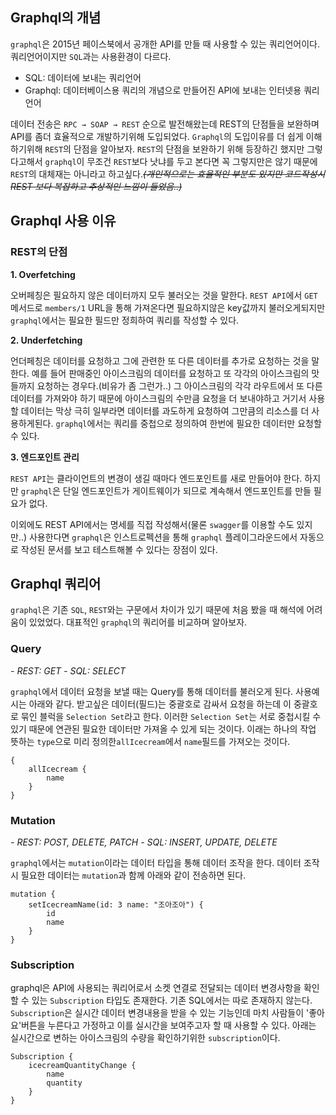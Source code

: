 
## Graphql의 개념
`graphql`은 2015년 페이스북에서 공개한 API를 만들 때 사용할 수 있는 쿼리언어이다. 쿼리언어이지만 `SQL`과는 사용환경이 다르다. 

- SQL: 데이터에 보내는 쿼리언어
- Graphql: 데이터베이스용 쿼리의 개념으로 만들어진 API에 보내는 인터넷용 쿼리언어

데이터 전송은 `RPC → SOAP → REST` 순으로 발전해왔는데 REST의 단점들을 보완하며 API를 좀더 효율적으로 개발하기위해 도입되었다. `Graphql`의 도입이유를 더 쉽게 이해하기위해 `REST`의 단점을 알아보자. `REST`의 단점을 보완하기 위해 등장하긴 했지만 그렇다고해서 `graphql`이 무조건 `REST`보다 낫냐를 두고 본다면 꼭 그렇지만은 않기 때문에 `REST`의 대체재는 아니라고 하고싶다.~~_(개인적으로는 효율적인 부분도 있지만 코드작성시 REST 보다 복잡하고 추상적인 느낌이 들었음..)_~~

## Graphql 사용 이유
### REST의 단점

**1. Overfetching**
    
오버페칭은 필요하지 않은 데이터까지 모두 불러오는 것을 말한다. `REST API`에서 `GET`메서드로 `members/1` URL을 통해 가져온다면 필요하지않은 key값까지 불러오게되지만 `graphql`에서는 필요한 필드만 정희하여 쿼리를 작성할 수 있다.
    
**2. Underfetching**
    
언더페칭은 데이터를 요청하고 그에 관련한 또 다른 데이터를 추가로 요청하는 것을 말한다. 예를 들어 판매중인 아이스크림의 데이터를 요청하고 또 각각의 아이스크림의 맛들까지 요청하는 경우다.(비유가 좀 그런가..) 그 아이스크림의 각각 라우트에서 또 다른 데이터를 가져와야 하기 때문에 아이스크림의 수만큼 요청을 더 보내야하고 거기서 사용할 데이터는 막상 극히 일부라면 데이터를 과도하게 요청하여 그만큼의 리소스를 더 사용하게된다. `graphql`에서는 쿼리를 중첩으로 정의하여 한번에 필요한 데이터만 요청할 수 있다. 
    
**3. 엔드포인트 관리**
    
`REST API`는 클라이언트의 변경이 생길 때마다 엔드포인트를 새로 만들어야 한다. 하지만 `graphql`은 단일 엔드포인트가 게이트웨이가 되므로 계속해서 엔드포인트를 만들 필요가 없다. 
    

이외에도 REST API에서는 명세를 직접 작성해서(물론 `swagger`를 이용할 수도 있지만..) 사용한다면 `graphql`은 인스트로펙션을 통해 `graphql` 플레이그라운드에서 자동으로 작성된 문서를 보고 테스트해볼 수 있다는 장점이 있다.

## Graphql 쿼리어

`graphql`은 기존 `SQL`, `REST`와는 구문에서 차이가 있기 때문에 처음 봤을 때 해석에 어려움이 있었었다. 대표적인 `graphql`의 쿼리어를 비교하며 알아보자.

### Query

_- REST: GET_
_- SQL: SELECT_

`graphql`에서 데이터 요청을 보낼 때는 Query를 통해 데이터를 불러오게 된다.  사용예시는 아래와 같다. 받고싶은 데이터(필드)는 중괄호로 감싸서 요청을 하는데 이 중괄호로 묶인 블럭을 `Selection Set`라고 한다. 이러한 `Selection Set`는 서로 중첩시킬 수 있기 때문에 연관된 필요한 데이터만 가져올 수 있게 되는 것이다. 이래는 하나의 작업 뜻하는 `type`으로 미리 정의한`allIcecream`에서 `name`필드를 가져오는 것이다.

```
{
	allIcecream {
		name
	}
}
```

### Mutation

_- REST: POST, DELETE, PATCH_
_- SQL: INSERT, UPDATE, DELETE_

`graphql`에서는 `mutation`이라는 데이터 타입을 통해 데이터 조작을 한다. 데이터 조작시 필요한 데이터는 `mutation`과 함께 아래와 같이 전송하면 된다.

```
mutation {
	setIcecreamName(id: 3 name: "조아조아") {
		id
		name
	}
}
```

### Subscription

graphql은 API에 사용되는 쿼리어로서 소켓 연결로 전달되는 데이터 변경사항을 확인할 수 있는 `Subscription` 타입도 존재한다. 기존 SQL에서는 따로 존재하지 않는다. `Subscription`은 실시간 데이터 변경내용을 받을 수 있는 기능인데 마치 사람들이 '좋아요'버튼을 누른다고 가정하고 이를 실시간을 보여주고자 할 때 사용할 수 있다. 아래는 실시간으로 변하는 아이스크림의 수량을 확인하기위한 `subscription`이다.
```
Subscription {
	icecreamQuantityChange {
    	name
        quantity
    }
}
